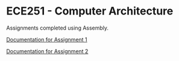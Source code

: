 # ECE251 - Computer Architecture
Assignments completed using Assembly.

[Documentation for Assignment 1](assignment1/ECE251_Assignment1.pdf)

[Documentation for Assignment 2](assignment2/ECE251_Assignment2.pdf)